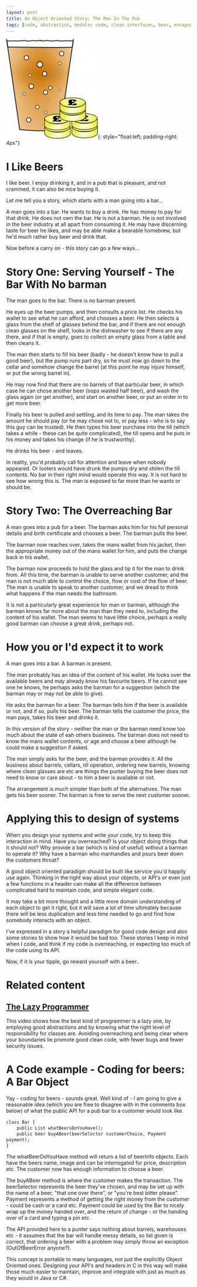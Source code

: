 ```yaml
---
layout: post
title: An Object Oriented Story: The Man In The Pub
tags: [code, abstraction, modular code, clean interfaces, beer, encapsulation]
---
```

![Buying Beers](/galleries/2010-07-01-an-object-oriented-story-the-man-in-the-pub/buying_beer.png){: style="float:left; padding-right: 4px"}
# I Like Beers
I like beer. I enjoy drinking it, and in a pub that is pleasant, and not crammed, it can also be nice buying it.

Let me tell you a story, which starts with a man going into a bar...

A man goes into a bar. He wants to buy a drink. He has money to pay for that drink.
He does not own the bar. He is not a barman. He is not involved in the beer industry at all apart from consuming it. He may have discerning taste for beer he likes, and may be able make a bearable homebrew, but he'd much rather buy beer and drink that.

Now before a carry on - this story can go a few ways...

# Story One: Serving Yourself - The Bar With No barman

The man goes to the bar. There is no barman present.

He eyes up the beer pumps, and then consults a price list. He checks his wallet to see what he can afford, and chooses a beer.
He then selects a glass from the shelf of glasses behind the bar, and if there are not enough clean glasses on the shelf, looks in the dishwasher to see if there are any there, and if that is empty, goes to collect an empty glass from a table and then cleans it.

The man then starts to fill his beer (badly - he doesn't know how to pull a good beer), but the pump runs part dry, so he must now go down to the cellar and somehow change the barrel (at this point he may injure himself, or put the wrong barrel in).

He may now find that there are no barrels of that particular beer, in which case he can chose another beer (oops wasted half beer), and wash the glass again (or get another), and start on another beer, or put an order in to get more beer.

Finally his beer is pulled and settling, and its time to pay. The man takes the amount he should pay (or he may chose not to, or pay less - who is to say this guy can be trusted). He then types his beer purchase into the till (which takes a while - these can be quite complicated), the till opens and he puts in his money and takes his change (if he is trustworthy).

He drinks his beer - and leaves.

In reality, you'd probably call for attention and leave when nobody appeared. Or looters would have drunk the pumps dry and stolen the till contents. No bar in their right mind would operate this way. It is not hard to see how wrong this is. The man is exposed to far more than he wants or should be.

# Story Two: The Overreaching Bar

A man goes into a pub for a beer. The barman asks him for his full personal details and birth certificate and chooses a beer. The barman pulls the beer.

The barman now reaches over, takes the mans wallet from his jacket, then the appropriate money out of the mans wallet for him, and puts the change back in his wallet.

The barman now proceeds to hold the glass and tip it for the man to drink from. 
All this time, the barman is unable to serve another customer, and the man is not much able to control the choice, flow or cost of the flow of beer. 
The man is unable to speak to another customer, and we dread to think what happens if the man needs the bathroom.

It is not a particularly great experience for man or barman, although the barman knows far more about the man than they need to, including the content of his wallet. 
The man seems to have little choice, perhaps a really good barman can choose a great drink, perhaps not.

# How you or I'd expect it to work

A man goes into a bar. A barman is present.

The man probably has an idea of the content of his wallet.  He looks over the available beers and may already know his favourite beers. If he cannot see one he knows, he perhaps asks the barman for a suggestion (which the barman may or may not be able to give). 

He asks the barman for a beer. The barman tells him if the beer is available or not, and if so, pulls his beer. The barman tells the customer the price, the man pays, takes his beer and drinks it.

In this version of the story - neither the man or the barman need know too much about the state of eah others business. The barman does not need to know the mans wallet contents, or age and choose a beer although he could make a suggestion if asked.

The man simply asks for the beer, and the barman provides it. All the business about barrels, cellars, till operation, ordering new barrels, knowing where clean glasses are etc are things the punter buying the beer does not need to know or care about - to him a beer is available or not.

The arrangement is much simpler than both of the alternatives. The man gets his beer sooner. The barman is free to serve the next customer sooner. 

# Applying this to design of systems

When you design your systems and write your code, try to keep this interaction in mind. Have you overreached? Is your object doing things that it should not? Why provide a bar (which is kind of useful) without a barman to operate it? Why have a barman who manhandles and pours beer down the customers throat?

A good object oriented paradigm should be built like service you'd happily use again. Thinking in the right way about your objects, or API's or even just a few functions in a header can make all the difference between complicated hard to maintain code, and simple elegant code.

It may take a bit more thought and a little more domain understanding of each object to get it right, but it will save a lot of time ultimately because there will be less duplication and less time needed to go and find how somebody interacts with an object.

I've expressed in a story a helpful paradigm for good code design and also some stories to show how it would be bad too. These stories I keep in mind when I code, and think if my code is overreaching, or expecting too much of the code using its API.

Now, if it is your tipple, go reward yourself with a beer..

# Related content

## [The Lazy Programmer](http://www.youtube.com/watch?v=eL5o4PFuxTY)

This video shows how the best kind of programmer is a lazy one, by employing good abstractions and by knowing what the right level of responsibility for classes are. Avoiding overreaching and being clear where your boundaries lie promote good clean code, with fewer bugs and fewer security issues.

# A Code example - Coding for beers: A Bar Object

Yay - coding for beers - sounds great. Well kind of - I am going to give a reasonable idea (which you are free to disagree with in the comments box below) of what the public API for a pub bar to a customer would look like.

    class Bar {
        public List whatBeersDoYouHave();
        public beer buyABeer(beerSelector customerChoice, Payment payment);
    }
    
The whatBeerDoYouHave method will return a list of beerInfo objects. Each have the beers name, image and can be interrogated for price, description etc. The customer now has enough information to choose a beer.
    
The buyABeer method is where the customer makes the transaction. The beerSelector represents the beer they've chosen, and may be set up with the name of a beer, "that one over there", or "you're best bitter please". Payment represents a method of getting the right money from the customer - could be cash or a card etc. Payment could be used by the Bar to nicely wrap up the money handed over, and the return of change - or the handing over of a card and typing a pin etc.

The API provided here to a punter says nothing about barrels, warehouses etc - it assumes that the bar will handle messy details, so list given is correct, that ordering a beer with a problem may simply throw an exception (OutOfBeerError anyone?).

This concept is portable to many languages, not just the explicitly Object Oriented ones. Designing your API's and headers in C in this way will make those much easier to maintain, improve and integrate with just as much as they would in Java or C#.


